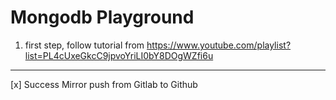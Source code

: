 # Mongodb Playground

1. first step, follow tutorial from https://www.youtube.com/playlist?list=PL4cUxeGkcC9jpvoYriLI0bY8DOgWZfi6u



---

[x] Success Mirror push from Gitlab to Github 